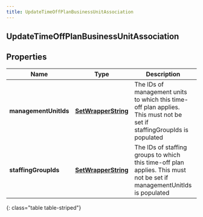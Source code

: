 ```yaml
---
title: UpdateTimeOffPlanBusinessUnitAssociation
---
```

## UpdateTimeOffPlanBusinessUnitAssociation


## Properties

| Name | Type | Description | Notes |
| ------------ | ------------- | ------------- | ------------- |
| **managementUnitIds** | <!----><!---->[**SetWrapperString**](SetWrapperString.html)<!----> | The IDs of management units to which this time-off plan applies. This must not be set if staffingGroupIds is populated |  [optional] |
| **staffingGroupIds** | <!----><!---->[**SetWrapperString**](SetWrapperString.html)<!----> | The IDs of staffing groups to which this time-off plan applies. This must not be set if managementUnitIds is populated |  [optional] |
{: class="table table-striped"}



